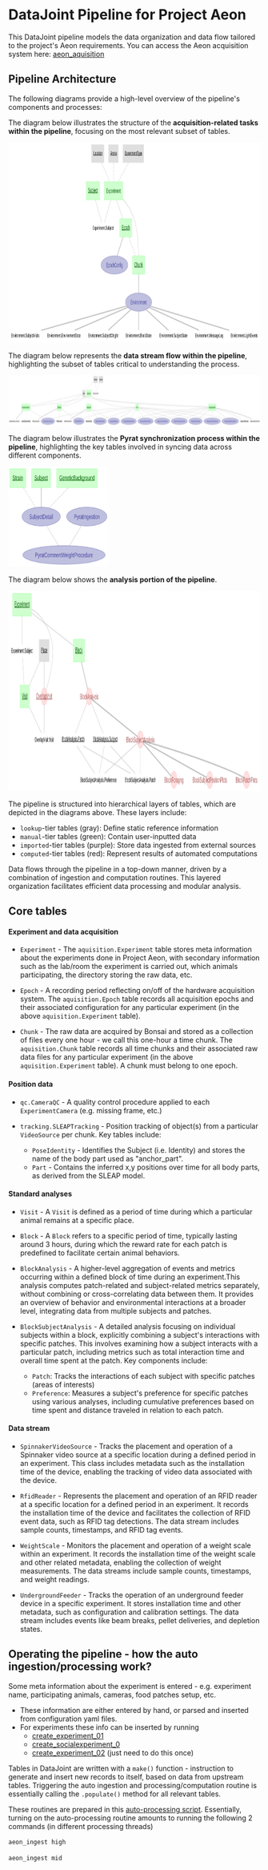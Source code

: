 # DataJoint Pipeline for Project Aeon

This DataJoint pipeline models the data organization and data flow tailored to the project's Aeon requirements. You can access the Aeon acquisition system here: [aeon_aquisition](https://github.com/SainsburyWellcomeCentre/aeon_acquisition)


## Pipeline Architecture

The following diagrams provide a high-level overview of the pipeline's components and processes:

The diagram below illustrates the structure of the **acquisition-related tasks within the pipeline**, focusing on the most relevant subset of tables.

<img src="./docs/datajoint_overview_acquisition_related_diagram.svg" width="800" height="400" />

The diagram below represents the **data stream flow within the pipeline**, highlighting the subset of tables critical to understanding the process.

<img src="./docs/datajoint_overview_data_stream_diagram.svg" width="12000" height="100" />  

The diagram below illustrates the **Pyrat synchronization process within the pipeline**, highlighting the key tables involved in syncing data across different components.

<img src="./docs/datajoint_overview_pyrat_related_diagram.svg" width="200" height="200" />

The diagram below shows the **analysis portion of the pipeline**.

<img src="./docs/datajoint_analysis_diagram.svg" width="800" height="400" />


The pipeline is structured into hierarchical layers of tables, which are depicted in the diagrams above. These layers include:

+ `lookup`-tier tables (gray): Define static reference information
+ `manual`-tier tables (green): Contain user-inputted data
+ `imported`-tier tables (purple): Store data ingested from external sources
+ `computed`-tier tables (red): Represent results of automated computations

Data flows through the pipeline in a top-down manner, driven by a combination of ingestion and computation routines. This layered organization facilitates efficient data processing and modular analysis.


## Core tables

#### Experiment and data acquisition

+ `Experiment` - The `aquisition.Experiment` table stores meta information about the experiments
done in Project Aeon, with secondary information such as the lab/room the experiment is carried out,
which animals participating, the directory storing the raw data, etc.

+ `Epoch` - A recording period reflecting on/off of the hardware acquisition system.
The `aquisition.Epoch` table records all acquisition epochs and their associated configuration for
any particular experiment (in the above `aquisition.Experiment` table).

+ `Chunk` - The raw data are acquired by Bonsai and stored as
a collection of files every one hour - we call this one-hour a time chunk.
The `aquisition.Chunk` table records all time chunks and their associated raw data files for
any particular experiment (in the above `aquisition.Experiment` table). A chunk must belong to one epoch.

#### Position data

+ `qc.CameraQC` - A quality control procedure applied to each `ExperimentCamera` (e.g. missing frame, etc.)

+ `tracking.SLEAPTracking` - Position tracking of object(s) from a particular `VideoSource` per chunk. Key tables include:
    - `PoseIdentity` - Identifies the Subject (i.e. Identity) and stores the name of the body part used as "anchor_part".
    - `Part` - Contains the inferred x,y positions over time for all body parts, as derived from the SLEAP model.

#### Standard analyses

+ `Visit` - A `Visit` is defined as a period of time during which a particular animal remains at a specific place.

+ `Block` - A `Block` refers to a specific period of time, typically lasting around 3 hours, during which the reward rate for each patch is predefined to facilitate certain animal behaviors.

+ `BlockAnalysis` - A higher-level aggregation of events and metrics occurring within a defined block of time during an experiment.This analysis computes patch-related and subject-related metrics separately, without combining or cross-correlating data between them. It provides an overview of behavior and environmental interactions at a broader level, integrating data from multiple subjects and patches.

+ `BlockSubjectAnalysis` - A detailed analysis focusing on individual subjects within a block, explicitly combining a subject's interactions with specific patches. This involves examining how a subject interacts with a particular patch, including metrics such as total interaction time and overall time spent at the patch. Key components include:
    - `Patch`: Tracks the interactions of each subject with specific patches (areas of interests)
    - `Preference`: Measures a subject's preference for specific patches using various analyses, including cumulative preferences based on time spent and distance traveled in relation to each patch.

#### Data stream

+ `SpinnakerVideoSource` - Tracks the placement and operation of a Spinnaker video source at a specific location during a defined period in an experiment. This class includes metadata such as the installation time of the device, enabling the tracking of video data associated with the device.

+ `RfidReader` - Represents the placement and operation of an RFID reader at a specific location for a defined period in an experiment. It records the installation time of the device and facilitates the collection of RFID event data, such as RFID tag detections. The data stream includes sample counts, timestamps, and RFID tag events.

+ `WeightScale` - Monitors the placement and operation of a weight scale within an experiment. It records the installation time of the weight scale and other related metadata, enabling the collection of weight measurements. The data streams include sample counts, timestamps, and weight readings.

+ `UndergroundFeeder` - Tracks the operation of an underground feeder device in a specific experiment. It stores installation time and other metadata, such as configuration and calibration settings. The data stream includes events like beam breaks, pellet deliveries, and depletion states.

## Operating the pipeline - how the auto ingestion/processing work?

Some meta information about the experiment is entered - e.g. experiment name, participating
animals, cameras, food patches setup, etc.

+ These information are either entered by hand, or parsed and inserted from configuration
    yaml files.
+ For experiments these info can be inserted by running
  + [create_experiment_01](create_experiments/create_experiment_01.py)
  + [create_socialexperiment_0](create_experiments/create_socialexperiment_0.py)
  + [create_experiment_02](create_experiments/create_experiment_02.py)
  (just need to do this once)

Tables in DataJoint are written with a `make()` function -
instruction to generate and insert new records to itself, based on data from upstream tables.
Triggering the auto ingestion and processing/computation routine is essentially
calling the `.populate()` method for all relevant tables.

These routines are prepared in this [auto-processing script](populate/process.py).
Essentially, turning on the auto-processing routine amounts to running the
following 2 commands (in different processing threads)

    aeon_ingest high

    aeon_ingest mid
